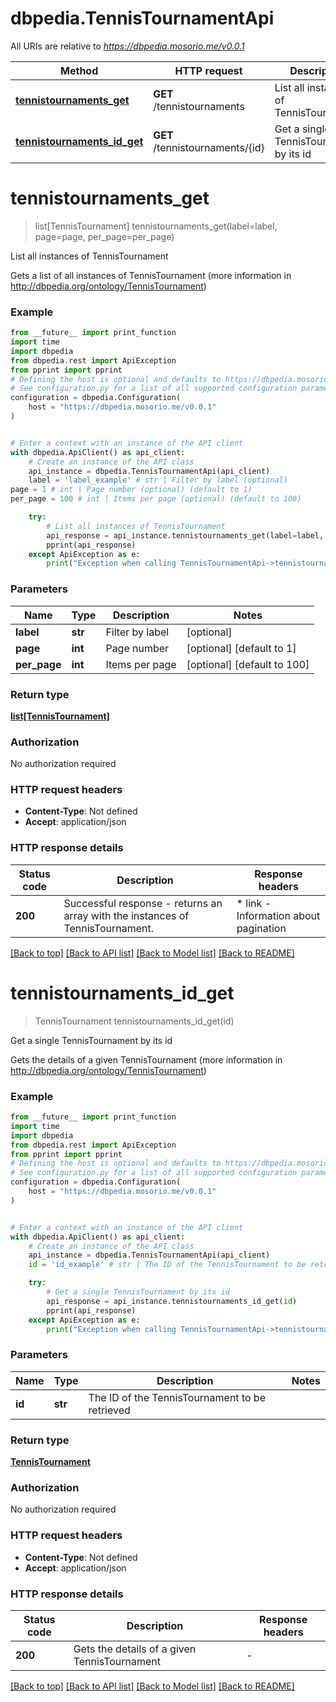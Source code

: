 # dbpedia.TennisTournamentApi

All URIs are relative to *https://dbpedia.mosorio.me/v0.0.1*

Method | HTTP request | Description
------------- | ------------- | -------------
[**tennistournaments_get**](TennisTournamentApi.md#tennistournaments_get) | **GET** /tennistournaments | List all instances of TennisTournament
[**tennistournaments_id_get**](TennisTournamentApi.md#tennistournaments_id_get) | **GET** /tennistournaments/{id} | Get a single TennisTournament by its id


# **tennistournaments_get**
> list[TennisTournament] tennistournaments_get(label=label, page=page, per_page=per_page)

List all instances of TennisTournament

Gets a list of all instances of TennisTournament (more information in http://dbpedia.org/ontology/TennisTournament)

### Example

```python
from __future__ import print_function
import time
import dbpedia
from dbpedia.rest import ApiException
from pprint import pprint
# Defining the host is optional and defaults to https://dbpedia.mosorio.me/v0.0.1
# See configuration.py for a list of all supported configuration parameters.
configuration = dbpedia.Configuration(
    host = "https://dbpedia.mosorio.me/v0.0.1"
)


# Enter a context with an instance of the API client
with dbpedia.ApiClient() as api_client:
    # Create an instance of the API class
    api_instance = dbpedia.TennisTournamentApi(api_client)
    label = 'label_example' # str | Filter by label (optional)
page = 1 # int | Page number (optional) (default to 1)
per_page = 100 # int | Items per page (optional) (default to 100)

    try:
        # List all instances of TennisTournament
        api_response = api_instance.tennistournaments_get(label=label, page=page, per_page=per_page)
        pprint(api_response)
    except ApiException as e:
        print("Exception when calling TennisTournamentApi->tennistournaments_get: %s\n" % e)
```

### Parameters

Name | Type | Description  | Notes
------------- | ------------- | ------------- | -------------
 **label** | **str**| Filter by label | [optional] 
 **page** | **int**| Page number | [optional] [default to 1]
 **per_page** | **int**| Items per page | [optional] [default to 100]

### Return type

[**list[TennisTournament]**](TennisTournament.md)

### Authorization

No authorization required

### HTTP request headers

 - **Content-Type**: Not defined
 - **Accept**: application/json

### HTTP response details
| Status code | Description | Response headers |
|-------------|-------------|------------------|
**200** | Successful response - returns an array with the instances of TennisTournament. |  * link - Information about pagination <br>  |

[[Back to top]](#) [[Back to API list]](../README.md#documentation-for-api-endpoints) [[Back to Model list]](../README.md#documentation-for-models) [[Back to README]](../README.md)

# **tennistournaments_id_get**
> TennisTournament tennistournaments_id_get(id)

Get a single TennisTournament by its id

Gets the details of a given TennisTournament (more information in http://dbpedia.org/ontology/TennisTournament)

### Example

```python
from __future__ import print_function
import time
import dbpedia
from dbpedia.rest import ApiException
from pprint import pprint
# Defining the host is optional and defaults to https://dbpedia.mosorio.me/v0.0.1
# See configuration.py for a list of all supported configuration parameters.
configuration = dbpedia.Configuration(
    host = "https://dbpedia.mosorio.me/v0.0.1"
)


# Enter a context with an instance of the API client
with dbpedia.ApiClient() as api_client:
    # Create an instance of the API class
    api_instance = dbpedia.TennisTournamentApi(api_client)
    id = 'id_example' # str | The ID of the TennisTournament to be retrieved

    try:
        # Get a single TennisTournament by its id
        api_response = api_instance.tennistournaments_id_get(id)
        pprint(api_response)
    except ApiException as e:
        print("Exception when calling TennisTournamentApi->tennistournaments_id_get: %s\n" % e)
```

### Parameters

Name | Type | Description  | Notes
------------- | ------------- | ------------- | -------------
 **id** | **str**| The ID of the TennisTournament to be retrieved | 

### Return type

[**TennisTournament**](TennisTournament.md)

### Authorization

No authorization required

### HTTP request headers

 - **Content-Type**: Not defined
 - **Accept**: application/json

### HTTP response details
| Status code | Description | Response headers |
|-------------|-------------|------------------|
**200** | Gets the details of a given TennisTournament |  -  |

[[Back to top]](#) [[Back to API list]](../README.md#documentation-for-api-endpoints) [[Back to Model list]](../README.md#documentation-for-models) [[Back to README]](../README.md)

